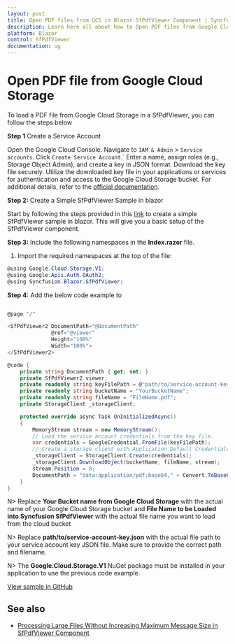 ```yaml
---
layout: post
title: Open PDF files from GCS in Blazor SfPdfViewer Component | Syncfusion
description: Learn here all about how to Open PDF files from Google Cloud Storage in Syncfusion Blazor SfPdfViewer component and much more details.
platform: Blazor
control: SfPdfViewer
documentation: ug
---
```


# Open PDF file from Google Cloud Storage

To load a PDF file from Google Cloud Storage in a SfPdfViewer, you can follow the steps below

**Step 1** Create a Service Account

Open the Google Cloud Console. Navigate to `IAM & Admin` > `Service accounts`. Click `Create Service Account`.` Enter a name, assign roles (e.g., Storage Object Admin), and create a key in JSON format. Download the key file securely. Utilize the downloaded key file in your applications or services for authentication and access to the Google Cloud Storage bucket. For additional details, refer to the [official documentation](https://cloud.google.com/iam/docs/service-accounts-create).

**Step 2:** Create a Simple SfPdfViewer Sample in blazor

Start by following the steps provided in this [link](https://blazor.syncfusion.com/documentation/pdfviewer/getting-started/server-side-application) to create a simple SfPdfViewer sample in blazor. This will give you a basic setup of the SfPdfViewer component.

**Step 3:** Include the following namespaces in the **Index.razor** file.

1. Import the required namespaces at the top of the file:

```csharp
@using Google.Cloud.Storage.V1;
@using Google.Apis.Auth.OAuth2;
@using Syncfusion.Blazor.SfPdfViewer;
```

**Step 4:** Add the below code example to

```csharp

@page "/"

<SfPdfViewer2 DocumentPath="@DocumentPath"
              @ref="@viewer"
              Height="100%"
              Width="100%">
</SfPdfViewer2>

@code {
    private string DocumentPath { get; set; }
    private SfPdfViewer2 viewer;
    private readonly string keyFilePath = @"path/to/service-account-key.json";
    private readonly string bucketName = "YourBucketName";
    private readonly string fileName = "FileName.pdf";
    private StorageClient _storageClient;

    protected override async Task OnInitializedAsync()
    {
        MemoryStream stream = new MemoryStream();
        // Load the service account credentials from the key file.
        var credentials = GoogleCredential.FromFile(keyFilePath);
        // Create a storage client with Application Default Credentials
        _storageClient = StorageClient.Create(credentials);
        _storageClient.DownloadObject(bucketName, fileName, stream);
        stream.Position = 0;
        DocumentPath = "data:application/pdf;base64," + Convert.ToBase64String(stream.ToArray());
    }
}
```

N> Replace **Your Bucket name from Google Cloud Storage** with the actual name of your Google Cloud Storage bucket and **File Name to be Loaded into Syncfusion SfPdfViewer** with the actual file name you want to load from the cloud bucket

N> Replace **path/to/service-account-key.json** with the actual file path to your service account key JSON file. Make sure to provide the correct path and filename.

N> The **Google.Cloud.Storage.V1** NuGet package must be installed in your application to use the previous code example.

[View sample in GitHub](https://github.com/SyncfusionExamples/blazor-pdf-viewer-examples/tree/master/Load%20and%20Save/Open%20and%20Save%20from%20GCS-SfPdfViewer)

## See also

* [Processing Large Files Without Increasing Maximum Message Size in SfPdfViewer Component](../how-to/processing-large-files-without-increasing-maximum-message-size)